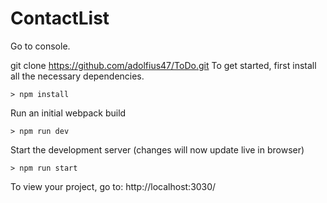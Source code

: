 # ContactList
Go to console.

git clone https://github.com/adolfius47/ToDo.git
To get started, first install all the necessary dependencies.
```
> npm install
```

Run an initial webpack build
```
> npm run dev
```

Start the development server (changes will now update live in browser)
```
> npm run start
```

To view your project, go to: http://localhost:3030/
